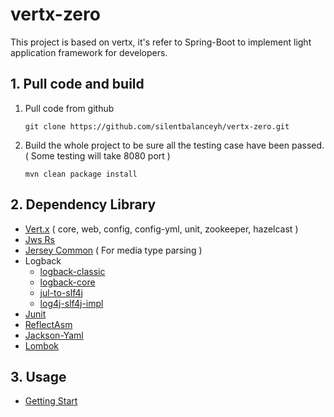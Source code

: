# vertx-zero

This project is based on vertx, it's refer to Spring-Boot to implement light application framework for developers.

## 1. Pull code and build

1. Pull code from github

	```
	git clone https://github.com/silentbalanceyh/vertx-zero.git
	```

2. Build the whole project to be sure all the testing case have been passed. ( Some testing will take 8080 port )

	```
	mvn clean package install
	```


## 2. Dependency Library

* [Vert.x](http://www.mvnrepository.com/artifact/io.vertx) ( core, web, config, config-yml, unit, zookeeper, hazelcast )
* [Jws Rs](http://mvnrepository.com/artifact/javax.ws.rs/javax.ws.rs-api) 
* [Jersey Common](http://mvnrepository.com/artifact/org.glassfish.jersey.core/jersey-common) ( For media type parsing )
* Logback
	* [logback-classic](http://mvnrepository.com/artifact/ch.qos.logback/logback-classic)
	* [logback-core](http://mvnrepository.com/artifact/ch.qos.logback/logback-core)
	* [jul-to-slf4j](http://mvnrepository.com/artifact/org.slf4j/jul-to-slf4j)
	* [log4j-slf4j-impl](https://mvnrepository.com/artifact/org.apache.logging.log4j/log4j-slf4j-impl)
* [Junit](http://mvnrepository.com/artifact/junit/junit)
* [ReflectAsm](http://www.mvnrepository.com/artifact/com.esotericsoftware/reflectasm/)
* [Jackson-Yaml](http://www.mvnrepository.com/artifact/com.fasterxml.jackson.dataformat/jackson-dataformat-yaml)
* [Lombok](http://mvnrepository.com/artifact/org.projectlombok/lombok)

## 3. Usage

* [Getting Start](doc/vertx-zero.md)
